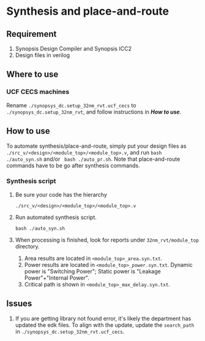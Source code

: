 # Synthesis and place-and-route

## Requirement
1. Synopsis Design Compiler and Synopsis ICC2
2. Design files in verilog

## Where to use
### UCF CECS machines
Rename ```./synopsys_dc.setup_32nm_rvt.ucf_cecs``` to ```./synopsys_dc.setup_32nm_rvt```, and follow instructions in ***How to use***.

## How to use
To automate synthesis/place-and-route, simply put your design files as ```./src_v/<design>/<module_top>/<module_top>.v```, and run ```bash ./auto_syn.sh``` and/or ``` bash ./auto_pr.sh```. Note that place-and-route commands have to be go after synthesis commands.

### Synthesis script

1. Be sure your code has the hierarchy
   
   ```./src_v/<design>/<module_top>/<module_top>.v```
   
2. Run automated synthesis script.

    ```bash ./auto_syn.sh```
  
3. When processing is finished, look for reports under ```32nm_rvt/module_top``` directory.
   
    1. Area results are located in ```<module_top>_area.syn.txt```.
    2. Power results are located in ```<module_top>_power.syn.txt```. Dynamic power is "Switching Power"; Static power is "Leakage Power"+"Internal Power".
    3. Critical path is shown in ```<module_top>_max_delay.syn.txt```.

## Issues
1. If you are getting library not found error, it's likely the department has updated the edk files. To align with the update, update the ```search_path``` in ```./synopsys_dc.setup_32nm_rvt.ucf_cecs```.
